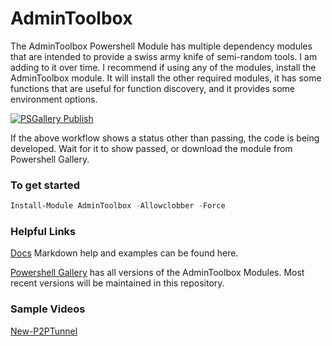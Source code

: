 # AdminToolbox
The AdminToolbox Powershell Module has multiple dependency modules that are intended to provide a swiss army knife of semi-random tools. I am adding to it over time. I recommend if using any of the modules, install the AdminToolbox module. It will install the other required modules, it has some functions that are useful for function discovery, and it provides some environment options.

[![PSGallery Publish](https://github.com/TheTaylorLee/AdminToolbox/actions/workflows/PS_Gallery_Pipeline.yml/badge.svg?branch=master)](https://github.com/TheTaylorLee/AdminToolbox/actions/workflows/PS_Gallery_Pipeline.yml)

If the above workflow shows a status other than passing, the code is being developed. Wait for it to show passed, or download the module from Powershell Gallery.

### To get started

```Powershell
Install-Module AdminToolbox -Allowclobber -Force
```

### Helpful Links

[Docs](https://github.com/TheTaylorLee/AdminToolbox/tree/master/docs/AdminToolbox.FortiWizard) Markdown help and examples can be found here.

[Powershell Gallery](https://www.powershellgallery.com/packages/AdminToolbox/) has all versions of the AdminToolbox Modules. Most recent versions will be maintained in this repository.

### Sample Videos

[New-P2PTunnel](https://www.youtube.com/watch?v=stIkaeUwJ4c)